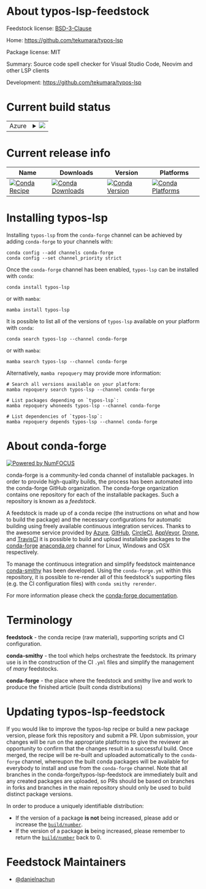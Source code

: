 About typos-lsp-feedstock
=========================

Feedstock license: [BSD-3-Clause](https://github.com/conda-forge/typos-lsp-feedstock/blob/main/LICENSE.txt)

Home: https://github.com/tekumara/typos-lsp

Package license: MIT

Summary: Source code spell checker for Visual Studio Code, Neovim and other LSP clients

Development: https://github.com/tekumara/typos-lsp

Current build status
====================


<table>
    
  <tr>
    <td>Azure</td>
    <td>
      <details>
        <summary>
          <a href="https://dev.azure.com/conda-forge/feedstock-builds/_build/latest?definitionId=23458&branchName=main">
            <img src="https://dev.azure.com/conda-forge/feedstock-builds/_apis/build/status/typos-lsp-feedstock?branchName=main">
          </a>
        </summary>
        <table>
          <thead><tr><th>Variant</th><th>Status</th></tr></thead>
          <tbody><tr>
              <td>linux_64</td>
              <td>
                <a href="https://dev.azure.com/conda-forge/feedstock-builds/_build/latest?definitionId=23458&branchName=main">
                  <img src="https://dev.azure.com/conda-forge/feedstock-builds/_apis/build/status/typos-lsp-feedstock?branchName=main&jobName=linux&configuration=linux%20linux_64_" alt="variant">
                </a>
              </td>
            </tr><tr>
              <td>linux_aarch64</td>
              <td>
                <a href="https://dev.azure.com/conda-forge/feedstock-builds/_build/latest?definitionId=23458&branchName=main">
                  <img src="https://dev.azure.com/conda-forge/feedstock-builds/_apis/build/status/typos-lsp-feedstock?branchName=main&jobName=linux&configuration=linux%20linux_aarch64_" alt="variant">
                </a>
              </td>
            </tr><tr>
              <td>linux_ppc64le</td>
              <td>
                <a href="https://dev.azure.com/conda-forge/feedstock-builds/_build/latest?definitionId=23458&branchName=main">
                  <img src="https://dev.azure.com/conda-forge/feedstock-builds/_apis/build/status/typos-lsp-feedstock?branchName=main&jobName=linux&configuration=linux%20linux_ppc64le_" alt="variant">
                </a>
              </td>
            </tr><tr>
              <td>osx_64</td>
              <td>
                <a href="https://dev.azure.com/conda-forge/feedstock-builds/_build/latest?definitionId=23458&branchName=main">
                  <img src="https://dev.azure.com/conda-forge/feedstock-builds/_apis/build/status/typos-lsp-feedstock?branchName=main&jobName=osx&configuration=osx%20osx_64_" alt="variant">
                </a>
              </td>
            </tr><tr>
              <td>osx_arm64</td>
              <td>
                <a href="https://dev.azure.com/conda-forge/feedstock-builds/_build/latest?definitionId=23458&branchName=main">
                  <img src="https://dev.azure.com/conda-forge/feedstock-builds/_apis/build/status/typos-lsp-feedstock?branchName=main&jobName=osx&configuration=osx%20osx_arm64_" alt="variant">
                </a>
              </td>
            </tr><tr>
              <td>win_64</td>
              <td>
                <a href="https://dev.azure.com/conda-forge/feedstock-builds/_build/latest?definitionId=23458&branchName=main">
                  <img src="https://dev.azure.com/conda-forge/feedstock-builds/_apis/build/status/typos-lsp-feedstock?branchName=main&jobName=win&configuration=win%20win_64_" alt="variant">
                </a>
              </td>
            </tr>
          </tbody>
        </table>
      </details>
    </td>
  </tr>
</table>

Current release info
====================

| Name | Downloads | Version | Platforms |
| --- | --- | --- | --- |
| [![Conda Recipe](https://img.shields.io/badge/recipe-typos--lsp-green.svg)](https://anaconda.org/conda-forge/typos-lsp) | [![Conda Downloads](https://img.shields.io/conda/dn/conda-forge/typos-lsp.svg)](https://anaconda.org/conda-forge/typos-lsp) | [![Conda Version](https://img.shields.io/conda/vn/conda-forge/typos-lsp.svg)](https://anaconda.org/conda-forge/typos-lsp) | [![Conda Platforms](https://img.shields.io/conda/pn/conda-forge/typos-lsp.svg)](https://anaconda.org/conda-forge/typos-lsp) |

Installing typos-lsp
====================

Installing `typos-lsp` from the `conda-forge` channel can be achieved by adding `conda-forge` to your channels with:

```
conda config --add channels conda-forge
conda config --set channel_priority strict
```

Once the `conda-forge` channel has been enabled, `typos-lsp` can be installed with `conda`:

```
conda install typos-lsp
```

or with `mamba`:

```
mamba install typos-lsp
```

It is possible to list all of the versions of `typos-lsp` available on your platform with `conda`:

```
conda search typos-lsp --channel conda-forge
```

or with `mamba`:

```
mamba search typos-lsp --channel conda-forge
```

Alternatively, `mamba repoquery` may provide more information:

```
# Search all versions available on your platform:
mamba repoquery search typos-lsp --channel conda-forge

# List packages depending on `typos-lsp`:
mamba repoquery whoneeds typos-lsp --channel conda-forge

# List dependencies of `typos-lsp`:
mamba repoquery depends typos-lsp --channel conda-forge
```


About conda-forge
=================

[![Powered by
NumFOCUS](https://img.shields.io/badge/powered%20by-NumFOCUS-orange.svg?style=flat&colorA=E1523D&colorB=007D8A)](https://numfocus.org)

conda-forge is a community-led conda channel of installable packages.
In order to provide high-quality builds, the process has been automated into the
conda-forge GitHub organization. The conda-forge organization contains one repository
for each of the installable packages. Such a repository is known as a *feedstock*.

A feedstock is made up of a conda recipe (the instructions on what and how to build
the package) and the necessary configurations for automatic building using freely
available continuous integration services. Thanks to the awesome service provided by
[Azure](https://azure.microsoft.com/en-us/services/devops/), [GitHub](https://github.com/),
[CircleCI](https://circleci.com/), [AppVeyor](https://www.appveyor.com/),
[Drone](https://cloud.drone.io/welcome), and [TravisCI](https://travis-ci.com/)
it is possible to build and upload installable packages to the
[conda-forge](https://anaconda.org/conda-forge) [anaconda.org](https://anaconda.org/)
channel for Linux, Windows and OSX respectively.

To manage the continuous integration and simplify feedstock maintenance
[conda-smithy](https://github.com/conda-forge/conda-smithy) has been developed.
Using the ``conda-forge.yml`` within this repository, it is possible to re-render all of
this feedstock's supporting files (e.g. the CI configuration files) with ``conda smithy rerender``.

For more information please check the [conda-forge documentation](https://conda-forge.org/docs/).

Terminology
===========

**feedstock** - the conda recipe (raw material), supporting scripts and CI configuration.

**conda-smithy** - the tool which helps orchestrate the feedstock.
                   Its primary use is in the construction of the CI ``.yml`` files
                   and simplify the management of *many* feedstocks.

**conda-forge** - the place where the feedstock and smithy live and work to
                  produce the finished article (built conda distributions)


Updating typos-lsp-feedstock
============================

If you would like to improve the typos-lsp recipe or build a new
package version, please fork this repository and submit a PR. Upon submission,
your changes will be run on the appropriate platforms to give the reviewer an
opportunity to confirm that the changes result in a successful build. Once
merged, the recipe will be re-built and uploaded automatically to the
`conda-forge` channel, whereupon the built conda packages will be available for
everybody to install and use from the `conda-forge` channel.
Note that all branches in the conda-forge/typos-lsp-feedstock are
immediately built and any created packages are uploaded, so PRs should be based
on branches in forks and branches in the main repository should only be used to
build distinct package versions.

In order to produce a uniquely identifiable distribution:
 * If the version of a package **is not** being increased, please add or increase
   the [``build/number``](https://docs.conda.io/projects/conda-build/en/latest/resources/define-metadata.html#build-number-and-string).
 * If the version of a package **is** being increased, please remember to return
   the [``build/number``](https://docs.conda.io/projects/conda-build/en/latest/resources/define-metadata.html#build-number-and-string)
   back to 0.

Feedstock Maintainers
=====================

* [@danielnachun](https://github.com/danielnachun/)

